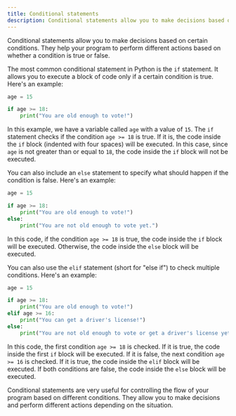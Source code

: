 ```yaml
---
title: Conditional statements
description: Conditional statements allow you to make decisions based on certain conditions. They help your program to perform different actions based on whether a condition is true or false.
---
```


Conditional statements allow you to make decisions based on certain conditions. They help your program to perform different actions based on whether a condition is true or false.

The most common conditional statement in Python is the `if` statement. It allows you to execute a block of code only if a certain condition is true. Here's an example:

```python
age = 15

if age >= 18:
    print("You are old enough to vote!")
```

In this example, we have a variable called `age` with a value of `15`. The `if` statement checks if the condition `age >= 18` is true. If it is, the code inside the `if` block (indented with four spaces) will be executed. In this case, since `age` is not greater than or equal to `18`, the code inside the `if` block will not be executed.

You can also include an `else` statement to specify what should happen if the condition is false. Here's an example:

```python
age = 15

if age >= 18:
    print("You are old enough to vote!")
else:
    print("You are not old enough to vote yet.")
```

In this code, if the condition `age >= 18` is true, the code inside the `if` block will be executed. Otherwise, the code inside the `else` block will be executed.

You can also use the `elif` statement (short for "else if") to check multiple conditions. Here's an example:

```python
age = 15

if age >= 18:
    print("You are old enough to vote!")
elif age >= 16:
    print("You can get a driver's license!")
else:
    print("You are not old enough to vote or get a driver's license yet.")
```

In this code, the first condition `age >= 18` is checked. If it is true, the code inside the first `if` block will be executed. If it is false, the next condition `age >= 16` is checked. If it is true, the code inside the `elif` block will be executed. If both conditions are false, the code inside the `else` block will be executed.

Conditional statements are very useful for controlling the flow of your program based on different conditions. They allow you to make decisions and perform different actions depending on the situation.

